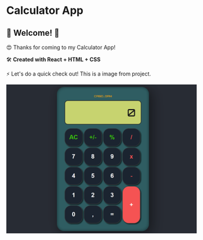 # Calculator App

## 👋 Welcome! 👋

😍 Thanks for coming to my Calculator App!

🛠 **Created with React + HTML + CSS**

⚡ Let's do a quick check out! This is a image from project.


![calculator](src/images/calculator-result.jpg)
